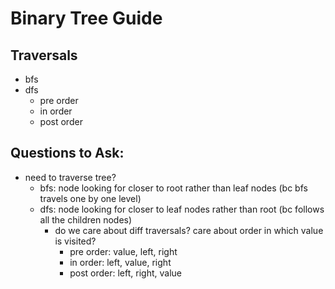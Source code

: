 # Binary Tree Guide
## Traversals
  * bfs
  * dfs
    * pre order
    * in order
    * post order
## Questions to Ask:
  * need to traverse tree?
    * bfs: node looking for closer to root rather than leaf nodes (bc bfs travels one by one level)
    * dfs: node looking for closer to leaf nodes rather than root (bc follows all the children nodes)
      * do we care about diff traversals? care about order in which value is visited?
        * pre order: value, left, right
        * in order: left, value, right
        * post order: left, right, value
